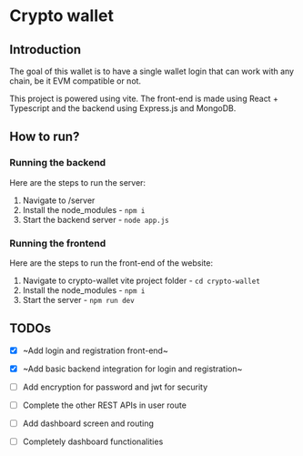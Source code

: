 # Crypto wallet

## Introduction
The goal of this wallet is to have a single wallet login that can work with any chain, be it EVM compatible or not. 

This project is powered using vite. The front-end is made using React + Typescript and the backend using Express.js and MongoDB. 


## How to run?

### Running the backend
Here are the steps to run the server:
1. Navigate to /server
2. Install the node_modules - `npm i`
3. Start the backend server - `node app.js` 


### Running the frontend
Here are the steps to run the front-end of the website:
1. Navigate to crypto-wallet vite project folder - `cd crypto-wallet`
2. Install the node_modules - `npm i`
3. Start the server - `npm run dev`


## TODOs

- [x] ~Add login and registration front-end~
- [x] ~Add basic backend integration for login and registration~
- [ ] Add encryption for password and jwt for security
- [ ] Complete the other REST APIs in user route
- [ ] Add dashboard screen and routing
- [ ] Completely dashboard functionalities


